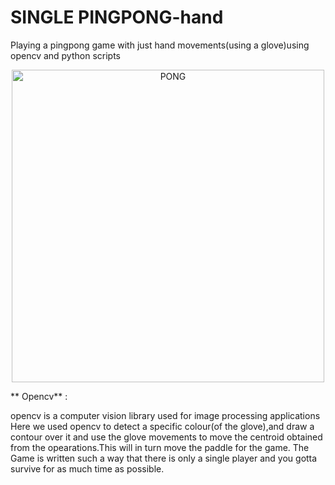 # SINGLE PINGPONG-hand
Playing a pingpong game with just hand movements(using a glove)using opencv and python scripts
<p align="center">
  <img src="https://i.chzbgr.com/full/6686158592/h4715F533/"
       height="500" width="500"alt="PONG"/>
</p>
** Opencv** :

opencv is a computer vision library used for image processing applications
Here we used opencv to detect a specific colour(of the glove),and draw a contour over it and use the glove movements to move the centroid obtained from the opearations.This will in turn move the paddle for the game.
The Game is written such a way that there is only a single player and you gotta survive for as much time as possible.
